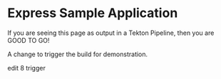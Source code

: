 # Express Sample Application

If you are seeing this page as output in a Tekton Pipeline, then you are GOOD TO GO!

A change to trigger the build for demonstration.


edit 8 trigger
